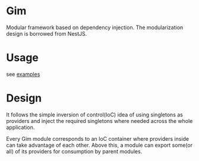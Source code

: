 # Gim

Modular framework based on dependency injection. The modularization design is borrowed from NestJS.

# Usage

see [examples](./examples)

# Design

It follows the simple inversion of control(IoC) idea of using singletons as providers and inject the required singletons where needed across the whole application.

Every Gim module corresponds to an IoC container where providers inside can take advantage of each other. Above this, a module can export some(or all) of its providers for consumption by parent modules.
